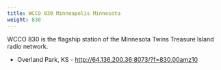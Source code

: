 ```yaml
---
title: WCCO 830 Minneapolis Minnesota
weight: 830
---
```

WCCO 830 is the flagship station of the Minnesota Twins
Treasure Island radio network.

* Overland Park, KS - http://64.136.200.36:8073/?f=830.00amz10


